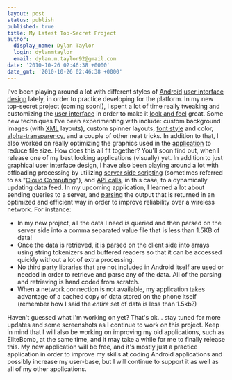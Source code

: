 ```yaml
---
layout: post
status: publish
published: true
title: My Latest Top-Secret Project
author:
  display_name: Dylan Taylor
  login: dylanmtaylor
  email: dylan.m.taylor92@gmail.com
date: '2010-10-26 02:46:38 +0000'
date_gmt: '2010-10-26 02:46:38 +0000'
---
```

<p>I've been playing around a lot with different styles of <a class="zem_slink" title="Android" rel="homepage" href="http://code.google.com/android/">Android</a> <a class="zem_slink" title="User interface design" rel="wikipedia" href="http://en.wikipedia.org/wiki/User_interface_design">user interface design</a> lately, in order to practice developing for the platform. In my new top-secret project (coming soon!), I spent a lot of time really tweaking and customizing the <a class="zem_slink" title="User interface" rel="wikipedia" href="http://en.wikipedia.org/wiki/User_interface">user interface</a> in order to make it <a class="zem_slink" title="Look and feel" rel="wikipedia" href="http://en.wikipedia.org/wiki/Look_and_feel">look and feel</a> great. Some new techniques I've been experimenting with include: custom background images (with <a class="zem_slink" title="XML" rel="wikipedia" href="http://en.wikipedia.org/wiki/XML">XML</a> layouts), custom spinner layouts, <a class="zem_slink" title="Font" rel="wikipedia" href="http://en.wikipedia.org/wiki/Font">font style</a> and color, <a class="zem_slink" title="Alpha compositing" rel="wikipedia" href="http://en.wikipedia.org/wiki/Alpha_compositing">alpha-transparency</a>, and a couple of other neat tricks. In addition to that, I also worked on really optimizing the graphics used in the <a class="zem_slink" title="Application software" rel="wikipedia" href="http://en.wikipedia.org/wiki/Application_software">application</a> to reduce file size. How does this all fit together? You'll soon find out, when I release one of my best looking applications (visually) yet. In addition to just graphical user interface design, I have also been playing around a lot with offloading processing by utilizing <a class="zem_slink" title="Server-side scripting" rel="wikipedia" href="http://en.wikipedia.org/wiki/Server-side_scripting">server side scripting</a> (sometimes referred to as "<a class="zem_slink" title="Cloud computing" rel="wikipedia" href="http://en.wikipedia.org/wiki/Cloud_computing">Cloud Computing</a>"), and <a class="zem_slink" title="Application programming interface" rel="wikipedia" href="http://en.wikipedia.org/wiki/Application_programming_interface">API calls</a>, in this case, to a dynamically updating data feed. In my upcoming application, I learned a lot about sending queries to a server, and <a class="zem_slink" title="Parsing" rel="wikipedia" href="http://en.wikipedia.org/wiki/Parsing">parsing</a> the output that is returned in an optimized and efficient way in order to improve reliability over a wireless network. For instance:</p>
<ul>
<li>In my new project, all the data I need is queried and then parsed on the server side into a comma separated value file that is less than 1.5KB of data!</li>
<li>Once the data is retrieved, it is parsed on the client side into arrays using string tokenizers and buffered readers so that it can be accessed quickly without a lot of extra processing.</li>
<li>No third party libraries that are not included in Android itself are used or needed in order to retrieve and parse any of the data. All of the parsing and retrieving is hand coded from scratch.</li>
<li>When a network connection is not available, my application takes advantage of a cached copy of data stored on the phone itself (remember how I said the <em>entire</em> set of data is less than 1.5kb?)</li>
</ul>
<p>Haven't guessed what I'm working on yet? That's ok... stay tuned for more updates and some screenshots as I continue to work on this project. Keep in mind that I will also be working on improving my old applications, such as EliteBomb, at the same time, and it may take a while for me to finally release this. My new application will be free, and it's mostly just a practice application in order to improve my skills at coding Android applications and possibly increase my user-base, but I will continue to support it as well as all of my other applications.</p>
